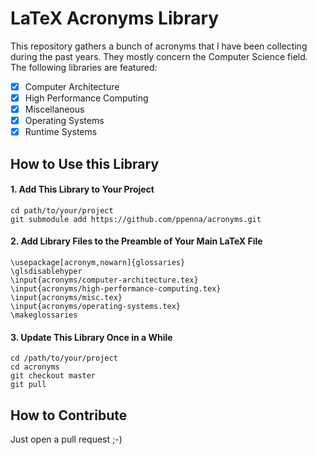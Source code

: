 LaTeX Acronyms Library
======================

This repository gathers a bunch of acronyms that I have been collecting
during the past years. They mostly concern the Computer Science field.
The following libraries are featured:

- [x] Computer Architecture
- [x] High Performance Computing
- [x] Miscellaneous
- [x] Operating Systems
- [x] Runtime Systems

How to Use this Library
------------------------


#### 1. Add This Library to Your Project

```
cd path/to/your/project
git submodule add https://github.com/ppenna/acronyms.git
```

#### 2. Add Library Files to the Preamble of Your Main LaTeX File

```
\usepackage[acronym,nowarn]{glossaries}
\glsdisablehyper
\input{acronyms/computer-architecture.tex}
\input{acronyms/high-performance-computing.tex}
\input{acronyms/misc.tex}
\input{acronyms/operating-systems.tex}
\makeglossaries

```

#### 3. Update This Library Once in a While

```
cd /path/to/your/project
cd acronyms
git checkout master
git pull
```

How to Contribute
-----------------

Just open a pull request ;-)
